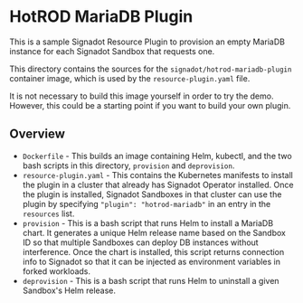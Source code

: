 # HotROD MariaDB Plugin

This is a sample Signadot Resource Plugin to provision an empty MariaDB instance
for each Signadot Sandbox that requests one.

This directory contains the sources for the `signadot/hotrod-mariadb-plugin`
container image, which is used by the `resource-plugin.yaml` file.

It is not necessary to build this image yourself in order to try the demo.
However, this could be a starting point if you want to build your own plugin.

## Overview

- `Dockerfile` - This builds an image containing Helm, kubectl, and the two bash
  scripts in this directory, `provision` and `deprovision`.
- `resource-plugin.yaml` - This contains the Kubernetes manifests to install the
  plugin in a cluster that already has Signadot Operator installed. Once the
  plugin is installed, Signadot Sandboxes in that cluster can use the plugin by
  specifying `"plugin": "hotrod-mariadb"` in an entry in the `resources` list.
- `provision` - This is a bash script that runs Helm to install a MariaDB chart.
  It generates a unique Helm release name based on the Sandbox ID so that
  multiple Sandboxes can deploy DB instances without interference. Once the
  chart is installed, this script returns connection info to Signadot so that
  it can be injected as environment variables in forked workloads.
- `deprovision` - This is a bash script that runs Helm to uninstall a given
  Sandbox's Helm release.
